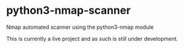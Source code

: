 # python3-nmap-scanner
Nmap automated scanner using the python3-nmap module

This is currently a live project and as such is still under development.
